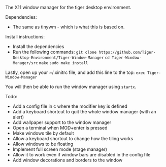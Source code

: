 The X11 window manager for the tiger desktop environment.

Dependencies:
* The same as tinywm - which is what this is based on.

Install instructions:
* Install the dependencies
* Run the following commands:
`git clone https://github.com/Tiger-Desktop-Environment/Tiger-Window-Manager`
`cd Tiger-Window-Manager/src`
`make`
`sudo make install`

Lastly, open up your ~/.xinitrc file, and add this line to the top:
`exec Tiger-Window-Manager`

You will then be able to run the window manager using `startx`.

Todo:
* Add a config file in c where the modifier key is defined
* Add a keyboard shortcut to quit the whole window manager (with an alert)
* Add wallpaper support to the window manager
* Open a terminal when MOD+enter is pressed
* Make windows tile by default
* Allow a keyboard shortcut to change how the tiling works 
* Allow windows to be floating
* Implement full screen mode (stage manager)
* Allow it to work even if window bars are disabled in the config file
* Add window decorations and borders to the window
